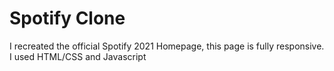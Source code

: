 # Spotify Clone
 I recreated the official Spotify 2021 Homepage, this page is fully responsive. I used HTML/CSS and Javascript
